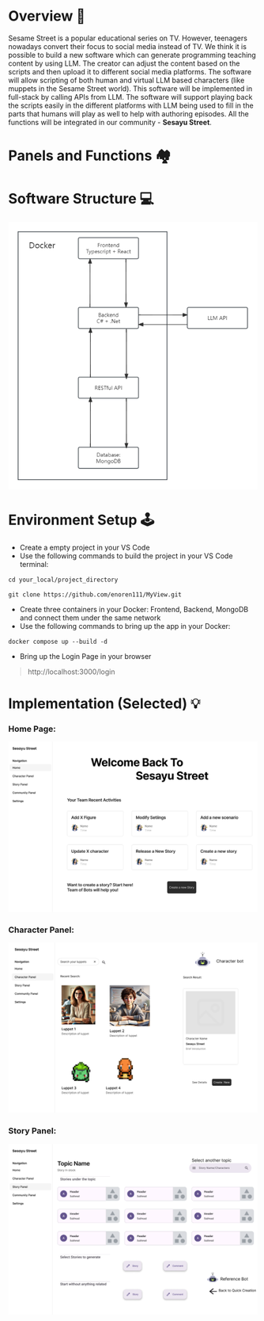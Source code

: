 # Overview 📁
Sesame Street is a popular educational series on TV. However, teenagers nowadays convert their focus to
social media instead of TV. 
We think it is possible to build a new software which can generate
programming teaching content by using LLM. The creator can adjust the content based on the scripts
and then upload it to different social media platforms. The software will allow scripting of both human
and virtual LLM based characters (like muppets in the Sesame Street world). 
This software will be implemented in full-stack by calling APIs from LLM. The software will support playing back the scripts
easily in the different platforms with LLM being used to fill in the parts that humans will play as well to
help with authoring episodes. 
All the functions will be integrated in our community - **Sesayu Street**.

# Panels and Functions 🏘️

# Software Structure 💻
<img alt="Structure of the App" src="/Pics/structure.png">

# Environment Setup 🕹️
* Create a empty project in your VS Code
* Use the following commands to build the project in your VS Code terminal:
```
cd your_local/project_directory
```
```
git clone https://github.com/enoren111/MyView.git
```
* Create three containers in your Docker: Frontend, Backend, MongoDB and connect them under the same network
* Use the following commands to bring up the app in your Docker:
```
docker compose up --build -d
```
* Bring up the Login Page in your browser
> http://localhost:3000/login

# Implementation (Selected) 💡
### Home Page:
<img alt="Home Page" src="/Pics/HomePage.png">  

### Character Panel:
<img alt="Character Panel" src="/Pics/Character Panel.png">

### Story Panel:
<img alt="Story Panel" src="/Pics/StoryPanel.png">




